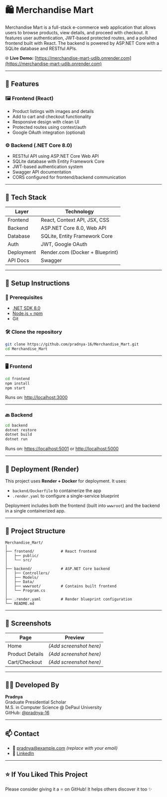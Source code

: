 # 🛍️ Merchandise Mart

Merchandise Mart is a full-stack e-commerce web application that allows users to browse products, view details, and proceed with checkout. It features user authentication, JWT-based protected routes, and a polished frontend built with React. The backend is powered by ASP.NET Core with a SQLite database and RESTful APIs.

🌐 **Live Demo:** [https://merchandise-mart-udib.onrender.com](https://merchandise-mart-udib.onrender.com)

---

## 📌 Features

### 🖼️ Frontend (React)
- Product listings with images and details
- Add to cart and checkout functionality
- Responsive design with clean UI
- Protected routes using context/auth
- Google OAuth integration (optional)

### ⚙️ Backend (.NET Core 8.0)
- RESTful API using ASP.NET Core Web API
- SQLite database with Entity Framework Core
- JWT-based authentication system
- Swagger API documentation
- CORS configured for frontend/backend communication

---

## 🧱 Tech Stack

| Layer      | Technology                          |
|------------|-------------------------------------|
| Frontend   | React, Context API, JSX, CSS        |
| Backend    | ASP.NET Core 8.0, Web API           |
| Database   | SQLite, Entity Framework Core       |
| Auth       | JWT, Google OAuth                   |
| Deployment | Render.com (Docker + Blueprint)     |
| API Docs   | Swagger                             |

---

## 🚀 Setup Instructions

### 🔧 Prerequisites

- [.NET SDK 8.0](https://dotnet.microsoft.com/en-us/download)
- [Node.js + npm](https://nodejs.org/)
- Git

### 🛠️ Clone the repository

```bash
git clone https://github.com/pradnya-16/Merchandise_Mart.git
cd Merchandise_Mart
```

---

### 🖥️ Frontend

```bash
cd frontend
npm install
npm start
```

Runs on: [http://localhost:3000](http://localhost:3000)

---

### 🔙 Backend

```bash
cd backend
dotnet restore
dotnet build
dotnet run
```

Runs on: [https://localhost:5001](https://localhost:5001) or [http://localhost:5000](http://localhost:5000)

---

## 🐳 Deployment (Render)

This project uses **Render + Docker** for deployment. It uses:

- `backend/Dockerfile` to containerize the app
- `.render.yaml` to configure a single-service blueprint

Deployment includes both the frontend (built into `wwwroot`) and the backend in a single containerized app.

---

## 📂 Project Structure

```
Merchandise_Mart/
│
├── frontend/            # React frontend
│   ├── public/
│   └── src/
│
├── backend/             # ASP.NET Core backend
│   ├── Controllers/
│   ├── Models/
│   ├── Data/
│   ├── wwwroot/         # Contains built frontend
│   └── Program.cs
│
├── .render.yaml         # Render blueprint configuration
└── README.md
```

---

## 📸 Screenshots

| Page | Preview |
|------|---------|
| Home | *(Add screenshot here)* |
| Product Details | *(Add screenshot here)* |
| Cart/Checkout | *(Add screenshot here)* |

---

## 👩‍💻 Developed By

**Pradnya**  
Graduate Presidential Scholar  
M.S. in Computer Science @ DePaul University  
GitHub: [@pradnya-16](https://github.com/pradnya-16)

---

## 📫 Contact

- 📧 pradnya@example.com *(replace with your email)*
- 💼 [LinkedIn](https://www.linkedin.com/in/yourprofile)

---

## ⭐ If You Liked This Project

Please consider giving it a ⭐ on GitHub! It helps others discover it too ✨
